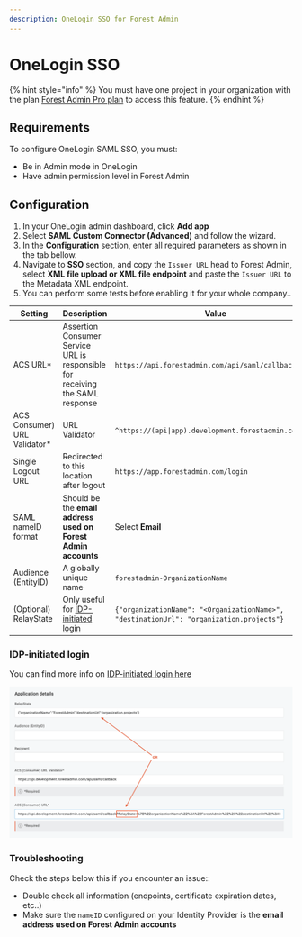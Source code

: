 ```yaml
---
description: OneLogin SSO for Forest Admin
---
```


# OneLogin SSO

{% hint style="info" %}
You must have one project in your organization with the plan [Forest Admin Pro plan](https://www.forestadmin.com/pricing/) to access this feature.
{% endhint %}

## Requirements


To configure OneLogin SAML SSO, you must:

- Be in Admin mode in OneLogin
- Have admin permission level in Forest Admin

## Configuration
1. In your OneLogin admin dashboard, click **Add app**
2. Select **SAML Custom Connector (Advanced)** and follow the wizard.
3. In the **Configuration** section, enter all required parameters as shown in the tab bellow.
4. Navigate to **SSO** section, and copy the `Issuer URL` head to Forest Admin, select **XML file upload or XML file endpoint** and paste the `Issuer URL` to the Metadata XML endpoint.
5. You can perform some tests before enabling it for your whole company..

| Setting | Description | Value |
| --- | --- | --- |
| ACS URL* | Assertion Consumer Service URL is responsible for receiving the SAML response | `https://api.forestadmin.com/api/saml/callback` |
| ACS Consumer) URL Validator* | URL Validator | `^https://(api\|app).development.forestadmin.com/.*$` |
| Single Logout URL | Redirected to this location after logout | `https://app.forestadmin.com/login` |
| SAML nameID format | Should be the **email address used on Forest Admin accounts** | Select **Email** |
| Audience (EntityID) | A globally unique name | `forestadmin-OrganizationName` |
| (Optional) RelayState | Only useful for [IDP-initiated login](../organization-settings.md#idp-initiated-login) | `{"organizationName": "<OrganizationName>", "destinationUrl": "organization.projects"}`|

### IDP-initiated login
You can find more info on [IDP-initiated login here](../organization-settings.md#idp-initiated-login)

![](<../../../.gitbook/assets/image (610).png>)



### Troubleshooting

Check the steps below this if you encounter an issue::

* Double check all information (endpoints, certificate expiration dates, etc..)
* Make sure the `nameID` configured on your Identity Provider is the **email address used on Forest Admin accounts**
